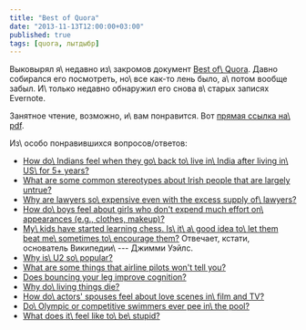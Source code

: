 ```yaml
---
title: "Best of Quora"
date: "2013-11-13T12:00:00+03:00"
published: true
tags: [quora, лытдыбр]
---
```


Выковырял я\ недавно из\ закромов документ [Best of\ Quora][quora]. Давно собирался его посмотреть, но\ все как-то
лень было, а\ потом вообще забыл. И\ только недавно обнаружил его снова в\ старых записях Evernote.

Занятное чтение, возможно, и\ вам понравится. Вот [прямая ссылка на\ pdf][pdf].

Из\ особо понравившихся вопросов/ответов:

* [How do\ Indians feel when they go\ back to\ live in\ India after living in\ US\ for 5+ years?][q1]
* [What are some common stereotypes about Irish people that are largely untrue?][q2]
* [Why are lawyers so\ expensive even with the excess supply of\ lawyers?][q3]
* [How do\ boys feel about girls who don't expend much effort on\ appearances (e.g., clothes, makeup)?][q4]
* [My\ kids have started learning chess. Is\ it\ a\ good idea to\ let them beat me\ sometimes to\ encourage them?][q5]
  Отвечает, кстати, основатель Википедии\ --- Джимми Уэйлс.
* [Why is\ U2 so\ popular?][q6]
* [What are some things that airline pilots won't tell you?][q7]
* [Does bouncing your leg improve cognition?][q8]
* [Why do\ living things die?][q9]
* [How do\ actors' spouses feel about love scenes in\ film and TV?][q10]
* [Do\ Olympic or competitive swimmers ever pee in\ the pool?][q11]
* [What does it\ feel like to\ be\ stupid?][q12]

[quora]: http://blog.quora.com/Top-Writers-2012-Book-Available-for-Download
[pdf]: http://qsf.cf.quoracdn.net/best_of_quora_2010-2012.pdf
[q1]: http://www.quora.com/Indian-Diaspora/How-do-Indians-feel-when-they-go-back-to-live-in-India-after-living-in-US-for-5+-years/answer/Navin-Kabra
[q2]: http://www.quora.com/Irish-People/What-are-some-common-stereotypes-about-Irish-people-that-are-largely-untrue/answer/Domhnall-OHuigin
[q3]: http://www.quora.com/Attorneys/Why-are-lawyers-so-expensive-even-with-the-excess-supply-of-lawyers/answer/Antone-Johnson
[q4]: http://www.quora.com/Dating-and-Relationships-1/How-do-men-feel-about-women-who-dont-expend-much-effort-on-appearances-e-g-clothes-makeup/answers/761291
[q5]: http://www.quora.com/Parenting/My-kids-11-and-8-have-started-learning-chess-Is-it-a-good-idea-to-let-them-beat-me-sometimes-to-encourage-them/answer/Jimmy-Wales
[q6]: http://www.quora.com/U2-band/Why-is-U2-so-popular/answer/Daniel-Rosenthal
[q7]: http://www.quora.com/Airlines/What-are-some-things-that-airline-pilots-wont-tell-you/answers/1509294
[q8]: http://www.quora.com/Mind-Hacks/Does-bouncing-your-leg-improve-cognition/answers/1437262
[q9]: http://www.quora.com/Life/Why-do-living-things-die/answer/Paul-King-2
[q10]: http://www.quora.com/Actors-and-Actresses/How-do-actors-significant-others-feel-about-love-scenes-in-film-TV-and-theater/answer/Marcus-Geduld
[q11]: http://www.quora.com/Olympic-Games/Do-Olympic-or-competitive-swimmers-ever-pee-in-the-pool/answer/Carly-Geehr
[q12]: http://www.quora.com/Intelligence/What-does-it-feel-like-to-be-stupid/answers/157939
